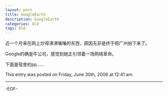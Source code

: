 ```yaml
---
layout: post
title: GoogleEarth
description: GoogleEarth
categories: Old
tags: Old
---
```

近一个月来在网上炒得沸沸嚷嚷的东西，原因无非是终于把广州拍下来了。

Google的确是牛公司，感觉到她正引领着一场网络革命。

下面是宿舍的pp......


This entry was posted on Friday, June 30th, 2006 at 12:41 am.

---



-EOF-